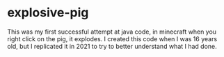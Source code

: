 # explosive-pig

This was my first successful attempt at java code, in minecraft when you right click on the pig, it explodes.
I created this code when I was 16 years old, but I replicated it in 2021 to try to better understand what I had done.
